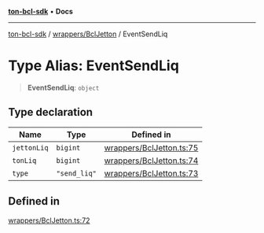 [**ton-bcl-sdk**](../../../README.md) • **Docs**

***

[ton-bcl-sdk](../../../README.md) / [wrappers/BclJetton](../README.md) / EventSendLiq

# Type Alias: EventSendLiq

> **EventSendLiq**: `object`

## Type declaration

| Name | Type | Defined in |
| ------ | ------ | ------ |
| `jettonLiq` | `bigint` | [wrappers/BclJetton.ts:75](https://github.com/ton-fun-tech/ton-bcl-sdk/blob/7877991181ad2a3357235178011544813b695441/src/wrappers/BclJetton.ts#L75) |
| `tonLiq` | `bigint` | [wrappers/BclJetton.ts:74](https://github.com/ton-fun-tech/ton-bcl-sdk/blob/7877991181ad2a3357235178011544813b695441/src/wrappers/BclJetton.ts#L74) |
| `type` | `"send_liq"` | [wrappers/BclJetton.ts:73](https://github.com/ton-fun-tech/ton-bcl-sdk/blob/7877991181ad2a3357235178011544813b695441/src/wrappers/BclJetton.ts#L73) |

## Defined in

[wrappers/BclJetton.ts:72](https://github.com/ton-fun-tech/ton-bcl-sdk/blob/7877991181ad2a3357235178011544813b695441/src/wrappers/BclJetton.ts#L72)
